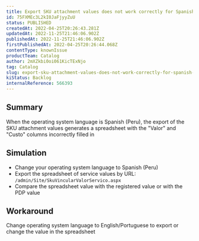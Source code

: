 ```yaml
---
title: Export SKU attachment values does not work correctly for Spanish language operating systems
id: 75FXMEc3L2kI0JaFjyyZuU
status: PUBLISHED
createdAt: 2022-04-25T20:26:43.281Z
updatedAt: 2022-11-25T21:46:06.902Z
publishedAt: 2022-11-25T21:46:06.902Z
firstPublishedAt: 2022-04-25T20:26:44.068Z
contentType: knownIssue
productTeam: Catalog
author: 2mXZkbi0oi061KicTExNjo
tag: Catalog
slug: export-sku-attachment-values-does-not-work-correctly-for-spanish-language-operating-systems
kiStatus: Backlog
internalReference: 566393
---
```


## Summary


When the operating system language is Spanish (Peru), the export of the SKU attachment values generates a spreadsheet with the "Valor" and "Custo" columns incorrectly filled in



## Simulation


- Change your operating system language to Spanish (Peru)
- Export the spreadsheet of service values by URL: `/admin/Site/SkuVincularValorServico.aspx`
- Compare the spreadsheet value with the registered value or with the PDP value



## Workaround


Change operating system language to English/Portuguese to export or change the value in the spreadsheet

